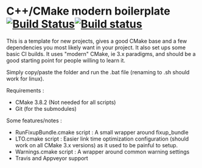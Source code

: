 # C++/CMake modern boilerplate [![Build Status](https://travis-ci.org/Lectem/boilerplate.svg?branch=master)](https://travis-ci.org/Lectem/boilerplate)[![Build status](https://ci.appveyor.com/api/projects/status/63mnrl1am9plfc4f/branch/master?svg=true)](https://ci.appveyor.com/project/Lectem/boilerplate/branch/master)

This is a template for new projects, gives a good CMake base and a few dependencies you most likely want in your project. It also set ups some basic CI builds.
It uses "modern" CMake, ie 3.x paradigms, and should be a good starting point for people willing to learn it.

Simply copy/paste the folder and run the .bat file (renaming to .sh should work for linux).

Requirements :

 * CMake 3.8.2 (Not needed for all scripts)
 * Git (for the submodules)

Some features/notes :

 * RunFixupBundle.cmake script : A small wrapper around fixup_bundle
 * LTO.cmake script : Easier link time optimization configuration (should work on all CMake 3.x versions) as it used to be painful to setup.
 * Warnings.cmake script : A wrapper around common warning settings
 * Travis and Appveyor support